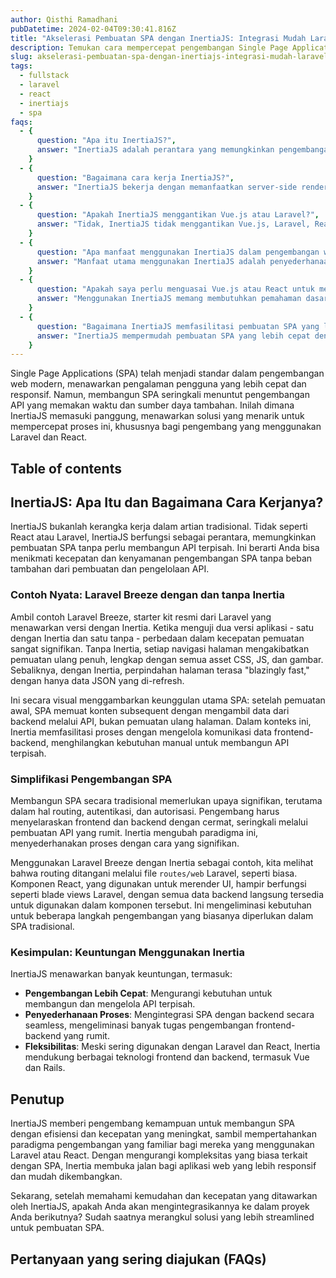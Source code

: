 ```yaml
---
author: Qisthi Ramadhani
pubDatetime: 2024-02-04T09:30:41.816Z
title: "Akselerasi Pembuatan SPA dengan InertiaJS: Integrasi Mudah Laravel dan React"
description: Temukan cara mempercepat pengembangan Single Page Applications (SPA) dengan InertiaJS. Belajar lebih lanjut tentang integrasi efisien antara Laravel dan React untuk menghasilkan aplikasi web cepat tanpa membutuhkan API terpisah. Ideal bagi pengembang yang mencari solusi simpel dan efektif.
slug: akselerasi-pembuatan-spa-dengan-inertiajs-integrasi-mudah-laravel-dan-react
tags:
  - fullstack
  - laravel
  - react
  - inertiajs
  - spa
faqs:
  - {
      question: "Apa itu InertiaJS?",
      answer: "InertiaJS adalah perantara yang memungkinkan pengembangan Single Page Applications (SPA) tanpa perlu membangun API terpisah. Dengan Inertia, Anda bisa mengintegrasikan frontend dalam Vue.js atau React dengan backend Laravel atau Rails, memudahkan komunikasi antara keduanya dan mempercepat pengembangan.",
    }
  - {
      question: "Bagaimana cara kerja InertiaJS?",
      answer: "InertiaJS bekerja dengan memanfaatkan server-side rendering untuk mengirim data sebagai JSON dari backend, yang kemudian di-render oleh framework frontend seperti Vue.js atau React. Ini mengeliminasi kebutuhan untuk API terpisah, menggantikannya dengan request JSON, membuat navigasi dan data fetching lebih efisien.",
    }
  - {
      question: "Apakah InertiaJS menggantikan Vue.js atau Laravel?",
      answer: "Tidak, InertiaJS tidak menggantikan Vue.js, Laravel, React, atau teknologi serupa. Inertia berfungsi sebagai perantara untuk memudahkan integrasi antara frontend dan backend, memungkinkan pengembangan SPA yang lebih cepat dan mudah tanpa menggantikan framework yang Anda gunakan.",
    }
  - {
      question: "Apa manfaat menggunakan InertiaJS dalam pengembangan web?",
      answer: "Manfaat utama menggunakan InertiaJS adalah penyederhanaan proses pengembangan SPA dengan menghilangkan kebutuhan untuk API terpisah, mengurangi waktu pemuatan dengan penggunaan efisien JSON, dan menyediakan integrasi yang mulus antara frontend dan backend tanpa mengorbankan fitur atau kinerja.",
    }
  - {
      question: "Apakah saya perlu menguasai Vue.js atau React untuk menggunakan InertiaJS?",
      answer: "Menggunakan InertiaJS memang membutuhkan pemahaman dasar tentang Vue.js atau React tergantung pilihan frontend Anda, karena Inertia bertindak sebagai penghubung antara frontend dan backend. Memiliki pemahaman tentang Laravel atau Rails juga penting untuk mengintegrasikan backend dengan efektif.",
    }
  - {
      question: "Bagaimana InertiaJS memfasilitasi pembuatan SPA yang lebih cepat?",
      answer: "InertiaJS mempermudah pembuatan SPA yang lebih cepat dengan menyederhanakan komunikasi antara frontend dan backend. Dengan mengirim data sebagai JSON dan memanfaatkan server-side rendering, Inertia mengurangi kebutuhan pengembangan dan pengelolaan API terpisah, mempercepat proses pemuatan halaman dan interaksi pengguna.",
    }
---
```


Single Page Applications (SPA) telah menjadi standar dalam pengembangan web modern, menawarkan pengalaman pengguna yang lebih cepat dan responsif. Namun, membangun SPA seringkali menuntut pengembangan API yang memakan waktu dan sumber daya tambahan. Inilah dimana InertiaJS memasuki panggung, menawarkan solusi yang menarik untuk mempercepat proses ini, khususnya bagi pengembang yang menggunakan Laravel dan React.

## Table of contents

## InertiaJS: Apa Itu dan Bagaimana Cara Kerjanya?

InertiaJS bukanlah kerangka kerja dalam artian tradisional. Tidak seperti React atau Laravel, InertiaJS berfungsi sebagai perantara, memungkinkan pembuatan SPA tanpa perlu membangun API terpisah. Ini berarti Anda bisa menikmati kecepatan dan kenyamanan pengembangan SPA tanpa beban tambahan dari pembuatan dan pengelolaan API.

### Contoh Nyata: Laravel Breeze dengan dan tanpa Inertia

Ambil contoh Laravel Breeze, starter kit resmi dari Laravel yang menawarkan versi dengan Inertia. Ketika menguji dua versi aplikasi - satu dengan Inertia dan satu tanpa - perbedaan dalam kecepatan pemuatan sangat signifikan. Tanpa Inertia, setiap navigasi halaman mengakibatkan pemuatan ulang penuh, lengkap dengan semua asset CSS, JS, dan gambar. Sebaliknya, dengan Inertia, perpindahan halaman terasa "blazingly fast," dengan hanya data JSON yang di-refresh.

Ini secara visual menggambarkan keunggulan utama SPA: setelah pemuatan awal, SPA memuat konten subsequent dengan mengambil data dari backend melalui API, bukan pemuatan ulang halaman. Dalam konteks ini, Inertia memfasilitasi proses dengan mengelola komunikasi data frontend-backend, menghilangkan kebutuhan manual untuk membangun API terpisah.

### Simplifikasi Pengembangan SPA

Membangun SPA secara tradisional memerlukan upaya signifikan, terutama dalam hal routing, autentikasi, dan autorisasi. Pengembang harus menyelaraskan frontend dan backend dengan cermat, seringkali melalui pembuatan API yang rumit. Inertia mengubah paradigma ini, menyederhanakan proses dengan cara yang signifikan.

Menggunakan Laravel Breeze dengan Inertia sebagai contoh, kita melihat bahwa routing ditangani melalui file `routes/web` Laravel, seperti biasa. Komponen React, yang digunakan untuk merender UI, hampir berfungsi seperti blade views Laravel, dengan semua data backend langsung tersedia untuk digunakan dalam komponen tersebut. Ini mengeliminasi kebutuhan untuk beberapa langkah pengembangan yang biasanya diperlukan dalam SPA tradisional.

### Kesimpulan: Keuntungan Menggunakan Inertia

InertiaJS menawarkan banyak keuntungan, termasuk:

- **Pengembangan Lebih Cepat**: Mengurangi kebutuhan untuk membangun dan mengelola API terpisah.
- **Penyederhanaan Proses**: Mengintegrasi SPA dengan backend secara seamless, mengeliminasi banyak tugas pengembangan frontend-backend yang rumit.
- **Fleksibilitas**: Meski sering digunakan dengan Laravel dan React, Inertia mendukung berbagai teknologi frontend dan backend, termasuk Vue dan Rails.

## Penutup

InertiaJS memberi pengembang kemampuan untuk membangun SPA dengan efisiensi dan kecepatan yang meningkat, sambil mempertahankan paradigma pengembangan yang familiar bagi mereka yang menggunakan Laravel atau React. Dengan mengurangi kompleksitas yang biasa terkait dengan SPA, Inertia membuka jalan bagi aplikasi web yang lebih responsif dan mudah dikembangkan.

Sekarang, setelah memahami kemudahan dan kecepatan yang ditawarkan oleh InertiaJS, apakah Anda akan mengintegrasikannya ke dalam proyek Anda berikutnya? Sudah saatnya merangkul solusi yang lebih streamlined untuk pembuatan SPA.

## Pertanyaan yang sering diajukan (FAQs)
